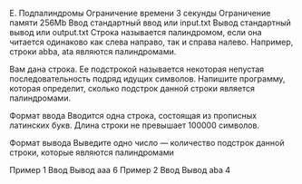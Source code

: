 E. Подпалиндромы
Ограничение времени	3 секунды
Ограничение памяти	256Mb
Ввод	стандартный ввод или input.txt
Вывод	стандартный вывод или output.txt
Строка называется палиндромом, если она читается одинаково как слева направо, так и справа налево. Например, строки abba, ata являются палиндромами.

Вам дана строка. Ее подстрокой называется некоторая непустая последовательность подряд идущих символов. Напишите программу, которая определит, сколько подстрок данной строки является палиндромами.

Формат ввода
Вводится одна строка, состоящая из прописных латинских букв. Длина строки не превышает 100000 символов.

Формат вывода
Выведите одно число — количество подстрок данной строки, которые являются палиндромами

Пример 1
Ввод	Вывод
aaa
6
Пример 2
Ввод	Вывод
aba
4